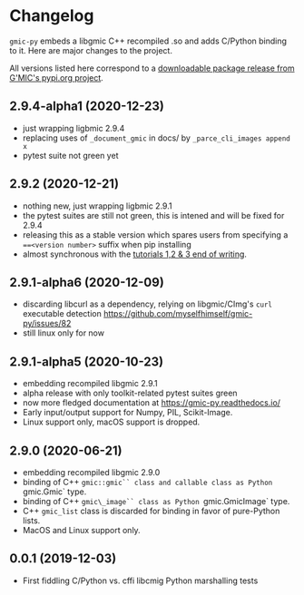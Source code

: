 # Changelog

`gmic-py` embeds a libgmic C++ recompiled .so and adds C/Python binding to it.
Here are major changes to the project.

All versions listed here correspond to
a [downloadable package release from G'MIC's pypi.org project](https://pypi.org/project/gmic/#history).

## 2.9.4-alpha1 (2020-12-23)

- just wrapping ligbmic 2.9.4
- replacing uses of `_document_gmic` in docs/ by `_parce_cli_images append x`
- pytest suite not green yet

## 2.9.2 (2020-12-21)

- nothing new, just wrapping ligbmic 2.9.1
- the pytest suites are still not green, this is intened and will be fixed for 2.9.4
- releasing this as a stable version which spares users from specifying a `==<version number>` suffix when pip
  installing
- almost synchronous with
  the [tutorials 1,2 & 3 end of writing](https://gmic-py.readthedocs.io/en/latest/tutorials.html).

## 2.9.1-alpha6 (2020-12-09)

- discarding libcurl as a dependency, relying on libgmic/CImg's `curl` executable
  detection https://github.com/myselfhimself/gmic-py/issues/82
- still linux only for now

## 2.9.1-alpha5 (2020-10-23)

- embedding recompiled libgmic 2.9.1
- alpha release with only toolkit-related pytest suites green
- now more fledged documentation at https://gmic-py.readthedocs.io/
- Early input/output support for Numpy, PIL, Scikit-Image.
- Linux support only, macOS support is dropped.

## 2.9.0 (2020-06-21)

- embedding recompiled libgmic 2.9.0
- binding of C++ `gmic::gmic`` class and callable class as Python `gmic.Gmic` type.
- binding of C++ `gmic\_image`` class as Python `gmic.GmicImage` type.
- C++ `gmic_list` class is discarded for binding in favor of pure-Python lists.
- MacOS and Linux support only.

## 0.0.1 (2019-12-03)

- First fiddling C/Python vs. cffi libcmig Python marshalling tests
